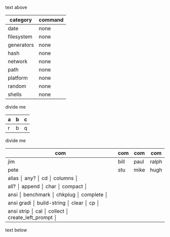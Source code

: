 text above

| category   | command |
| ---------- | ------- |
| date       | none    |
| filesystem | none    |
| generators | none    |
| hash       | none    |
| network    | none    |
| path       | none    |
| platform   | none    |
| random     | none    |
| shells     | none    |

divide me

| a | b | c |
| - | - | - |
| r | b | q |

divide me

| com        | com          | com     | com                |
| ---------- | ------------ | ------- | ------------------ |
| jim | bill | paul | ralph |
| pete | stu | mike | hugh |
| alias      │ any?         │ cd      │ columns            │
| all?       │ append       │ char    │ compact            │
| ansi       │ benchmark    │ chkplug │ complete           │
| ansi gradi │ build-string │ clear   │ cp                 │
| ansi strip │ cal          │ collect │ create_left_prompt │

text below
